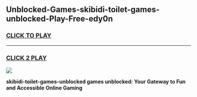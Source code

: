
## Unblocked-Games-skibidi-toilet-games-unblocked-Play-Free-edy0n
<h3>
<a href="https://premium76.site?title=skibidi-toilet-games-unblocked&ref=18A1">CLICK TO PLAY</a></h3>
<hr>

<h3>
<a href="https://premium76.site?title=skibidi-toilet-games-unblocked&ref=18A1">CLICK 2 PLAY</a>
  
</h3>

<a href="https://premium76.site?title=skibidi-toilet-games-unblocked&ref=18A1"><img src="https://clearcache.store/games.png"></a>


**skibidi-toilet-games-unblocked games unblocked: Your Gateway to Fun and Accessible Online Gaming**

